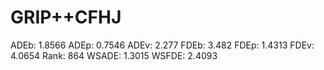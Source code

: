 # GRIP++CFHJ

ADEb: 1.8566
ADEp: 0.7546
ADEv: 2.277
FDEb: 3.482
FDEp: 1.4313
FDEv: 4.0654
Rank: 864
WSADE: 1.3015
WSFDE: 2.4093